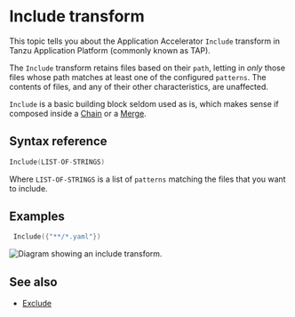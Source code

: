 # Include transform

This topic tells you about the Application Accelerator `Include` transform in Tanzu Application Platform (commonly known as TAP).

The `Include` transform retains files based on their `path`, letting in _only_ those files
whose path matches at least one of the configured `patterns`.
The contents of files, and any of their other characteristics, are unaffected.

`Include` is a basic building block seldom used as is, which
makes sense if composed inside a [Chain](chain.md) or a [Merge](merge.md).

## <a id="syntax-ref"></a>Syntax reference

```go
Include(LIST-OF-STRINGS)
```

Where `LIST-OF-STRINGS` is a list of `patterns` matching the files that you want to include.

## <a id="examples"></a>Examples

```go
 Include({"**/*.yaml"})
```

![Diagram showing an include transform.](images/include.svg)

## <a id="see-also"></a> See also

- [Exclude](exclude.md)
